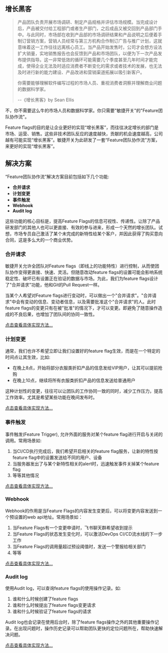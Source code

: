 ## 增长黑客

> 产品团队负责开展市场调研、制定产品规格并评估市场规模。当完成设计后，产品被交付给工程部门或者生产部门，之后成品又被交回到产品部门手中。与此同时，市场部在收到产品部的市场调研结果和产品说明之后便着手制订营销方案，营销人员经常与第三方机构合作制订广告与推广计划，这就意味着这一工作往往远离核心员工。当产品开始发售时，公司才会想方设法扩大销量，实地销售报告也会反馈到产品和市场团队，以便为下一次产品发布提供指导。这一非常低效的循环可能需要几个季度甚至几年时间才能完成，使得企业无法及时适应消费者不断变化的需求或者技术的发展，也无法及时进行新的能力建设、产品改进和营销渠道拓展以吸引新客户。
>
> 你需要能够理解软件编写过程的市场人员、重视消费者洞察并理解商业问题的数据科学家。
>
> --《增长黑客》by Sean Ellis

不，你不需要这么牛的市场人员和数据科学家。你只需要"敏捷开关"的"Feature团队协作流"。

Feature flags的目的是让企业更好的实现“增长黑客”，而往往决定增长的部门是市场、运营、销售。这些非技术团队反应的速度越快，贡献的机会速度越高，公司越有可能实现“增长黑客”。敏捷开关为此研发了一套“Feature团队协作流”方案，来更好的实现“增长黑客”。

## 解决方案

“Feature团队协作流”解决方案目前包括如下几个功能:

- **合并请求**
- **计划变更**
- **事件触发**
- **Webhook**
- **Audit log**

这些功能的核心目标是，提高Feature Flags的信息可视性、传递性。让除了产品研发部门的其他人也可以更直接、有效的参与进来，形成一个天然的增长团队。试想，市场专员自己激活了某个未完成的新特性给某个客户，并因此获得了购买意向合同，这是多么大的一个商业优势。

### 合并请求

敏捷开关允许全团队对Feature flags（即线上的功能特性）进行控制，从而使团队协作变得更直接、快速、灵活。但随意改动feature flags的设置可能会影响系统稳定性、破坏已有设置正在验证的数据与市场。为此，我们为feature flags设计了"合并请求"功能，他和Git的Pull Request一样。

当某个人希望对Feature flags进行变动时，可以做出一个"合并请求"。"合并请求"中会有变动的信息、变动者信息，以及需要批准这个"合并请求"的人。此时feature flags的变更只有在被"批准"的情况下，才可以变更。即避免了随意操作造成的不良后果，也增加了团队间的协同一致性。

[点击查看具体实现方法...](/quickstart/featureworkflow/approval)

### 计划变更

通常，我们也许不希望立即让我们设置好的feature flag生效，而是在一个特定的时间点让其生效，比如:

- 在晚上8点，开始将部分衣服类折扣产品的信息发给VIP用户，让其可以提前抢购
- 在晚上10点，继续将所有衣服类折扣产品的信息发送给普通用户

这种计划性的变更，往往可以让团队的工作协同一致的同时，减少工作压力，提高工作效率。尤其是希望某些功能在晚间发布时。

[点击查看具体实现方法...](/quickstart/featureworkflow/schedule)


### 事件触发

事件触发(Feature Trigger), 允许外面的服务对某个feature flag进行开启与关闭的调用。常用场景如:

1. 当CI/CD执行完成后，我们希望开启相关的feature flag服务，让新的特性按feature flag中的设置发送给不同的用户、设备
2. 当服务器发出了与某个新特性相关的alert时，迅速触发事件关掉某个feature flag
3. 等等其他情况

[点击查看具体实现方法...](/quickstart/featureworkflow/trigger)

### Webhook

Webhook的作用是当Feature Flags的内容发生变更后，可以将变更内容发送到一个预设置的web api地址。常用场景如：

1. 当Feature Flags有一个变更申请时，飞书聊天群希望收到提示
2. 当Feature Flags的状态发生变化时，可以激活DevOps CI/CD流水线的下一步工作
3. 当Feature Flags的调用量超过预设阈值时，发送一个警报给相关部门
4. 等等

[点击查看具体实现方法...](/quickstart/featureworkflow/webhook)

### Audit log

使用Audit log，可以查询feature flags的使用操作记录。如:
1. 谁和什么时候创建了feature flags
2. 谁和什么时候提出了feature flags变更请求
3. 谁和什么时候验证了feature flags的请求

Audit log也会记录在使用后台时，除了feature flags操作之外的其他重要操作记录。在出现问题时，操作历史记录可以帮助团队更快的定位问题所在，帮助快速解决问题。

[点击查看具体实现方法...](/quickstart/featureworkflow/auditlog)
